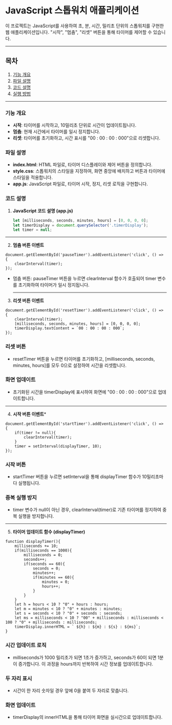 # JavaScript 스톱워치 애플리케이션

이 프로젝트는 JavaScript를 사용하여 초, 분, 시간, 밀리초 단위의 스톱워치를 구현한 웹 애플리케이션입니다. "시작", "멈춤", "리셋" 버튼을 통해 타이머를 제어할 수 있습니다.

---

## 목차

1. [기능 개요](#기능-개요)
2. [파일 설명](#파일-설명)
3. [코드 설명](#코드-설명)
4. [실행 방법](#실행-방법)

---

### 기능 개요

- **시작**: 타이머를 시작하고, 10밀리초 단위로 시간이 업데이트됩니다.
- **멈춤**: 현재 시간에서 타이머를 일시 정지합니다.
- **리셋**: 타이머를 초기화하고, 시간 표시를 "00 : 00 : 00 : 000"으로 리셋합니다.

### 파일 설명

- **index.html**: HTML 파일로, 타이머 디스플레이와 제어 버튼을 정의합니다.
- **style.css**: 스톱워치의 스타일을 지정하여, 화면 중앙에 배치하고 버튼과 타이머에 스타일을 적용합니다.
- **app.js**: JavaScript 파일로, 타이머 시작, 정지, 리셋 로직을 구현합니다.

### 코드 설명

1. **JavaScript 코드 설명 (app.js)**

   ```javascript
   let [milliseconds, seconds, minutes, hours] = [0, 0, 0, 0];
   let timerDisplay = document.querySelector('.timerDisplay');
   let timer = null;
<hr>

2. **멈춤 버튼 이벤트**
```
document.getElementById('pauseTimer').addEventListener('click', () => {
    clearInterval(timer);
});
```
- 멈춤 버튼: pauseTimer 버튼을 누르면 clearInterval 함수가 호출되어 timer 변수를 초기화하여 타이머가 일시 정지됩니다.
  <hr>

3. **리셋 버튼 이벤트**
```
document.getElementById('resetTimer').addEventListener('click', () => {
    clearInterval(timer);
    [milliseconds, seconds, minutes, hours] = [0, 0, 0, 0];
    timerDisplay.textContent = `00 : 00 : 00 : 000`;
});
```
### 리셋 버튼
- resetTimer 버튼을 누르면 타이머를 초기화하고, [milliseconds, seconds, minutes, hours]를 모두 0으로 설정하여 시간을 리셋합니다.
### 화면 업데이트
- 초기화된 시간을 timerDisplay에 표시하여 화면에 "00 : 00 : 00 : 000"으로 업데이트합니다.
<hr>

4. **시작 버튼 이벤트***
```
document.getElementById('startTimer').addEventListener('click', () => {
    if(timer != null){ 
        clearInterval(timer);
    }
    timer = setInterval(displayTimer, 10);
});
```
### 시작 버튼
- startTimer 버튼을 누르면 setInterval을 통해 displayTimer 함수가 10밀리초마다 실행됩니다.
### 중복 실행 방지
- timer 변수가 null이 아닌 경우, clearInterval(timer)로 기존 타이머를 정지하여 중복 실행을 방지합니다.
 <hr>

5. **타이머 업데이트 함수 (displayTimer)**
```
function displayTimer(){
    milliseconds += 10;
    if(milliseconds == 1000){
        milliseconds = 0;
        seconds++;
        if(seconds == 60){
            seconds = 0;
            minutes++;
            if(minutes == 60){
                minutes = 0;
                hours++;
            }
        }
    }
    let h = hours < 10 ? "0" + hours : hours;
    let m = minutes < 10 ? "0" + minutes : minutes;
    let s = seconds < 10 ? "0" + seconds : seconds;
    let ms = milliseconds < 10 ? "00" + milliseconds : milliseconds < 100 ? "0" + milliseconds : milliseconds;
    timerDisplay.innerHTML = ` ${h} : ${m} : ${s} : ${ms}`;
}
```
### 시간 업데이트 로직
- milliseconds가 1000 밀리초가 되면 1초가 증가하고, seconds가 60이 되면 1분이 증가합니다. 이 과정을 hours까지 반복하여 시간 정보를 업데이트합니다.
### 두 자리 표시
- 시간이 한 자리 숫자일 경우 앞에 0을 붙여 두 자리로 맞춥니다.
### 화면 업데이트
- timerDisplay의 innerHTML을 통해 타이머 화면을 실시간으로 업데이트합니다.
